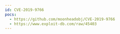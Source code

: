 ```yaml
---
id: CVE-2019-9766
pocs:
  - https://github.com/moonheadobj/CVE-2019-9766
  - https://www.exploit-db.com/raw/45403
---
```

